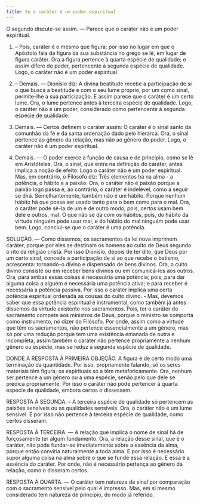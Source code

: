 ```yaml
---
title: Se o caráter é um poder espiritual
---
```


O segundo discute-se assim. — Parece que o caráter não é um poder espiritual.  

1. – Pois, caráter é o mesmo que figura; por isso no lugar em que o Apóstolo fala da figura da sua substância no grego se lê, em lugar de figura caráter. Ora a figura pertence à quarta espécie de qualidade; e assim difere do poder, pertencente à segunda espécie de qualidade. Logo, o caráter não é um poder espiritual.  

2. – Demais. — Dionísio diz: A divina beatitude recebe a participação de si o que busca a beatitude e com o seu lume próprio, por um como sinal, permite-lhe a sua participação. E assim parece que o caráter é um certo lume. Ora, o lume pertence antes à terceira espécie de qualidade. Logo, o caráter não é um poder, considerado como pertencente à segunda espécie de qualidade.  

3. Demais. — Certos definem o caráter assim: O caráter é o sinal santo da comunhão da fé e da santa ordenação dado pelo hierarca. Ora, o sinal pertence ao gênero da relação, mas não ao gênero do poder. Logo, o caráter não é um poder espiritual.  

4. Demais. — O poder exerce a função de causa e de principio, como se lê em Aristóteles. Ora, o sinal, que entra na definição do caráter, antes implica a noção de efeito. Logo o caráter não é um poder espiritual.  Mas, em contrário, o Filósofo diz: Três elementos há na alma - a potência, o hábito e a paixão. Ora, o caráter não é paixão porque a paixão logo passa e, ao contrário, o caráter é indelével, como a seguir se dirá. Semelhantemente, também não é um hábito. Porque nenhum hábito há que possa ser usado tanto para o bem como para o mal. Ora, o caráter pode sê-la de um e de outro modo, pois, certos usam bem dele e outros, mal. O que não se dá com os hábitos, pois, do hábito da virtude ninguém pode usar mal, e do hábito do mal ninguém pode usar bem. Logo, conclui-se que o caráter é uma potência.  

SOLUÇÃO. — Como dissemos, os sacramentos da lei nova imprimem caráter, porque por eles se destinam os homens ao culto de Deus segundo o rito da religião cristã. Por isso Dionísio, depois de ter dito, que Deus por um certo sinal, concede a participação de si ao que recebe o batismo, acrescenta: tornando-o divino e dispensado de bens divinos. Ora, o culto divino consiste ou em receber bens divinos ou em comunicá-los aos outros. Ora, para ambas essas coisas é necessária uma potência; pois, para dar alguma coisa a alguém é necessária uma potência ativa; e para receber é necessária a potência passiva. Por isso o caráter implica uma certa potência espiritual ordenada às cousas do culto divino. - Mas, devemos saber que essa potência espiritual é instrumental, como também já antes dissemos da virtude existente nos sacramentos. Pois, ter o caráter do sacramento compete aos ministros de Deus, porque o ministro se comporta como instrumento, no dizer do Filósofo. Por onde, assim como a virtude que têm os sacramentos, não pertence essencialmente a um gênero, mas só por uma redução porque tem uma existência emanada de outra e incompleta, assim também o caráter não pertence propriamente a nenhum gênero ou espécie, mas se reduz à segunda espécie de qualidade.  

DONDE A RESPOSTA À PRIMEIRA OBJEÇÃO. A figura é de certo modo uma terminação da quantidade. Por isso, propriamente falando, só os seres materiais têm figura; os espirituais só a têm metaforicamente. Ora, nenhum ser pertence a um gênero ou a uma espécie, senão pelo que dele se predica propriamente. Por isso o caráter não pode pertencer à quarta espécie de qualidade, embora certos o dissessem.  

RESPOSTA À SEGUNDA. – A terceira espécie de qualidade só pertencem as paixões sensíveis ou as qualidades sensíveis. Ora, o caráter não é um lume sensível. E por isso não pertence à terceira espécie de qualidade, como certos disseram.  

RESPOSTA À TERCEIRA. — A relação que implica o nome de sinal há de forçosamente ter algum fundamento. Ora, a relação desse sinal, que é o caráter, não pode fundar-se imediatamente sobre a essência da alma, porque então conviria naturalmente a toda alma. E por isso é necessário supor alguma coisa na alma sobre o que se funde essa relação. E essa é a essência do caráter. Por onde, não é necessário pertença ao gênero da relação, como o disseram certos.  

RESPOSTA À QUARTA. — O caráter tem natureza de sinal por comparação com o sacramento sensível pelo qual é impresso. Mas, em si mesmo considerado tem natureza de princípio, do modo já referido.